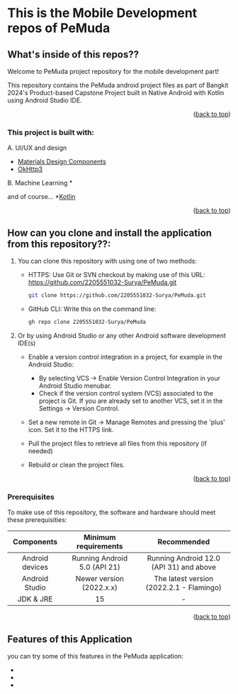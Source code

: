 # This is the Mobile Development repos of PeMuda

## What's inside of this repos??

Welcome to PeMuda project repository for the mobile development part! 

This repository contains the PeMuda android project files as part of Bangkit 2024's Product-based Capstone Project built in Native Android with Kotlin using Android Studio IDE.

<p align="right">(<a href="#top">back to top</a>)</p>


### This project is built with:

A. UI/UX and design
* [Materials Design Components](https://github.com/material-components/material-components-android)
* [OkHttp3](https://github.com/square/okhttp)

B. Machine Learning
* 

and of course... *[Kotlin](https://github.com/JetBrains/kotlin)

<p align="right">(<a href="#top">back to top</a>)</p>


## How can you clone and install the application from this repository??:
1. You can clone this repository with using one of two methods:
	- HTTPS: Use Git or SVN checkout by making use of this URL: https://github.com/2205551032-Surya/PeMuda.git
	   ```sh
	   git clone https://github.com/2205551032-Surya/PeMuda.git
	   ```
	- GitHub CLI: Write this on the command line: 
	   ```sh
	   gh repo clone 2205551032-Surya/PeMuda
	   ```

2. Or by using Android Studio or any other Android software development IDE(s)
	- Enable a version control integration in a project, for example in the Android Studio:
		- By selecting VCS -> Enable Version Control Integration in your Android Studio menubar.
		- Check if the version control system (VCS) associated to the project is Git. 
		If you are already set to another VCS, set it in the Settings -> Version Control.
		
	- Set a new remote in Git -> Manage Remotes and pressing the 'plus' icon. Set it to the HTTPS link.
	- Pull the project files to retrieve all files from this repository (if needed)
	- Rebuild or clean the project files.

<p align="right">(<a href="#top">back to top</a>)</p>

### Prerequisites

To make use of this repository, the software and hardware should meet these prerequisities:

| Components | Minimum requirements | Recommended
| :---: | :---: | :---: |
| Android devices | Running Android 5.0 (API 21) | Running Android 12.0 (API 31) and above |
| Android Studio | Newer version (2022.x.x) | The latest version (2022.2.1 - Flamingo) |
| JDK & JRE | 15 | - |

<p align="right">(<a href="#top">back to top</a>)</p>

## Features of this Application

you can try some of this features in the PeMuda application:

* 
* 
* 
